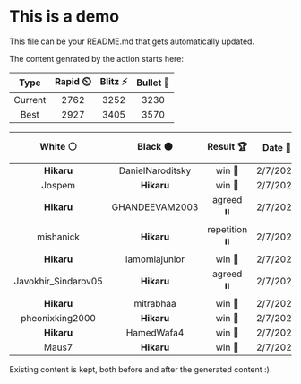 # This is a demo

This file can be your README.md that gets automatically updated.

The content genrated by the action starts here:

<!--START_SECTION:chessStats-->
<!-- Automatically generated with https://github.com/Balastrong/chess-stats-action -->

| Type | Rapid ⏲️ | Blitz ⚡ | Bullet 🔫 |
|:---:|:---:|:---:|:---:|
| Current | 2762 | 3252 | 3230 |
| Best | 2927 | 3405 | 3570 |

| White ⚪ | Black ⚫ | Result 🏆 | Date 📅 | Position 🗺️ | Type 🕕 |
|:---:|:---:|:---:|:---:|:---:|:---:|
| **Hikaru** | DanielNaroditsky | win 🥇 | 2/7/2024 | <a href="http://www.ee.unb.ca/cgi-bin/tervo/fen.pl?select=7k/8/P5R1/1R6/4N1p1/6K1/6P1/8 w - -">Link</a> | Blitz |
| Jospem | **Hikaru** | win 🥇 | 2/7/2024 | <a href="http://www.ee.unb.ca/cgi-bin/tervo/fen.pl?select=5rk1/p4p2/6p1/2R4p/4q3/P5PP/1b4PK/5R2 w - -">Link</a> | Blitz |
| **Hikaru** | GHANDEEVAM2003 | agreed ⏸️ | 2/7/2024 | <a href="http://www.ee.unb.ca/cgi-bin/tervo/fen.pl?select=6k1/PR5p/1n4p1/4pp2/r7/4P2P/5PPK/8 w - -">Link</a> | Blitz |
| mishanick | **Hikaru** | repetition ⏸️ | 2/7/2024 | <a href="http://www.ee.unb.ca/cgi-bin/tervo/fen.pl?select=3r4/pp3k2/2p2qpp/3nRp2/3P3P/1P3NP1/P3QPK1/8 w - -">Link</a> | Blitz |
| **Hikaru** | lamomiajunior | win 🥇 | 2/7/2024 | <a href="http://www.ee.unb.ca/cgi-bin/tervo/fen.pl?select=8/5pk1/1Q4p1/P6p/7P/6P1/q4P1K/8 b - -">Link</a> | Blitz |
| Javokhir_Sindarov05 | **Hikaru** | agreed ⏸️ | 2/7/2024 | <a href="http://www.ee.unb.ca/cgi-bin/tervo/fen.pl?select=5r1k/p3n1pp/3N4/2p1p3/2QP1p2/2P5/PP1B1PRP/3q3K w - -">Link</a> | Blitz |
| **Hikaru** | mitrabhaa | win 🥇 | 2/7/2024 | <a href="http://www.ee.unb.ca/cgi-bin/tervo/fen.pl?select=b1Q3k1/4rpb1/Pq5p/1Pp5/2P1p3/4N1P1/5PBP/4R1K1 b - -">Link</a> | Blitz |
| pheonixking2000 | **Hikaru** | win 🥇 | 2/7/2024 | <a href="http://www.ee.unb.ca/cgi-bin/tervo/fen.pl?select=6q1/8/8/6P1/6k1/8/3K4/8 w - -">Link</a> | Blitz |
| **Hikaru** | HamedWafa4 | win 🥇 | 2/7/2024 | <a href="http://www.ee.unb.ca/cgi-bin/tervo/fen.pl?select=3R4/P3k1pp/1p3p2/5P2/6P1/2r1P2P/6K1/8 b - -">Link</a> | Blitz |
| Maus7 | **Hikaru** | win 🥇 | 2/7/2024 | <a href="http://www.ee.unb.ca/cgi-bin/tervo/fen.pl?select=1R6/8/6pk/5p2/8/8/1P3rr1/1KR5 w - -">Link</a> | Blitz |

<!--END_SECTION:chessStats-->

Existing content is kept, both before and after the generated content :)
